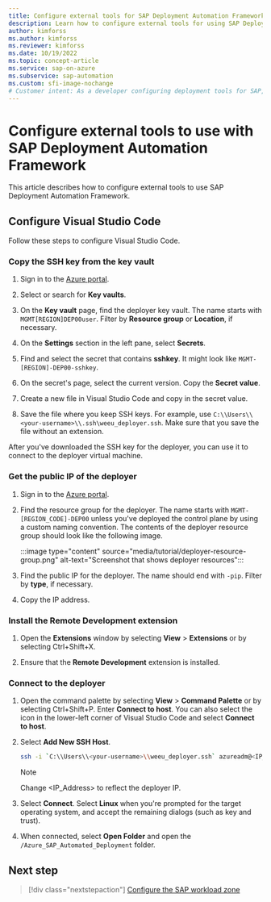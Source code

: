 ```yaml
---
title: Configure external tools for SAP Deployment Automation Framework
description: Learn how to configure external tools for using SAP Deployment Automation Framework.
author: kimforss
ms.author: kimforss
ms.reviewer: kimforss
ms.date: 10/19/2022
ms.topic: concept-article
ms.service: sap-on-azure
ms.subservice: sap-automation
ms.custom: sfi-image-nochange
# Customer intent: As a developer configuring deployment tools for SAP, I want to set up Visual Studio Code with the necessary SSH credentials, so that I can efficiently connect to the deployer virtual machine and automate deployment tasks.
---
```


# Configure external tools to use with SAP Deployment Automation Framework

This article describes how to configure external tools to use SAP Deployment Automation Framework.

## Configure Visual Studio Code

Follow these steps to configure Visual Studio Code.

### Copy the SSH key from the key vault

1. Sign in to the [Azure portal](https://portal.azure.com).

1. Select or search for **Key vaults**.

1. On the **Key vault** page, find the deployer key vault. The name starts with `MGMT[REGION]DEP00user`. Filter by **Resource group** or **Location**, if necessary.

1. On the **Settings** section in the left pane, select **Secrets**.

1. Find and select the secret that contains **sshkey**. It might look like `MGMT-[REGION]-DEP00-sshkey`.

1. On the secret's page, select the current version. Copy the **Secret value**.

1. Create a new file in Visual Studio Code and copy in the secret value.

1. Save the file where you keep SSH keys. For example, use `C:\\Users\\<your-username>\\.ssh\weeu_deployer.ssh`. Make sure that you save the file without an extension.

After you've downloaded the SSH key for the deployer, you can use it to connect to the deployer virtual machine.

### Get the public IP of the deployer

1. Sign in to the [Azure portal](https://portal.azure.com).

1. Find the resource group for the deployer. The name starts with `MGMT-[REGION_CODE]-DEP00` unless you've deployed the control plane by using a custom naming convention. The contents of the deployer resource group should look like the following image.

    :::image type="content" source="media/tutorial/deployer-resource-group.png" alt-text="Screenshot that shows deployer resources":::

1. Find the public IP for the deployer. The name should end with `-pip`. Filter by **type**, if necessary.

1. Copy the IP address.

### Install the Remote Development extension

1. Open the **Extensions** window by selecting **View** > **Extensions** or by selecting Ctrl+Shift+X.

1. Ensure that the **Remote Development** extension is installed.

### Connect to the deployer

1. Open the command palette by selecting **View** > **Command Palette** or by selecting Ctrl+Shift+P. Enter **Connect to host**. You can also select the icon in the lower-left corner of Visual Studio Code and select **Connect to host**.

1. Select **Add New SSH Host**.

    ```bash
    ssh -i `C:\\Users\\<your-username>\\weeu_deployer.ssh` azureadm@<IP_Address>
    ```

    > [!NOTE]
    > Change <IP_Address> to reflect the deployer IP.

1. Select **Connect**. Select **Linux** when you're prompted for the target operating system, and accept the remaining dialogs (such as key and trust).

1. When connected, select **Open Folder** and open the `/Azure_SAP_Automated_Deployment` folder.

## Next step

> [!div class="nextstepaction"]
> [Configure the SAP workload zone](deploy-workload-zone.md)
